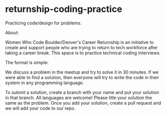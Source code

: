 # returnship-coding-practice
Practicing code/design for problems.


About:

Women Who Code Boulder/Denver's Career Returnship is an initiative to create and support people who are trying to return to tech workforce after taking a career break. This space is to practice technical coding interviews.

The format is simple:

We discuss a problem in the meetup and try to solve it in 30 minutes. If we were able to find a solution, then everyone will try to write the code in their system in any programming language. 

To submit a solution, create a branch with your name and put your solution in that branch. All languages are welcome! Please title your solution the same as the problem.
Once you add your solution, create a pull request and we will add your code to our repo.
